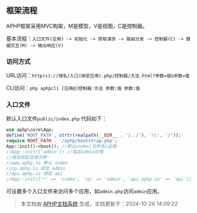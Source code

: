 ## 框架流程

APHP框架采用MVC构架，M是模型，V是视图，C是控制器。

基本流程：`入口文件(应用) -> 初始化 -> 获取请求 -> 路由分发 -> 控制器(C) -> 数据交互(M) -> 输出响应(V)`

### 访问方式

URL访问：`http(s)://域名/入口(绑定应用).php/控制器/方法.html?参数=值&参数=值`

CLI访问：`php aphpcli [应用@]控制器:方法 参数:值 参数:值`

### 入口文件

默认入口文件`public/index.php` 代码如下：

```php
use aphp\core\App;
define('ROOT_PATH', strtr(realpath(__DIR__ . '/../'), '\\', '/'));
require ROOT_PATH . '/aphp/bootstrap.php';
App::init()->boot(); //默认index(文件名)应用
//App::init(['admin']) //指定admin应用
//域名绑定应用示例：
//www.aphp.io 默认 index
//cp.aphp.io 绑定 admin
//api.aphp.io 绑定 api
//App::init(['*' => 'index', 'cp' => 'admin', 'api.aphp.io' => 'api'])
```

可设置多个入口文件来访问多个应用，如`admin.php`访问`admin`应用。

>本文档由 [APHP文档系统](https://doc.aphp.top) 生成，文档更新于：2024-10-26 14:09:22